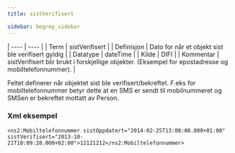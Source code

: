 ```yaml
---
title: sistVerifisert

sidebar: begrep_sidebar
---
```


| ---- | ---- |
| Term | sistVerifisert |
| Definisjon | Dato for når et objekt sist ble verifisert gyldig |
| Datatype | dateTime |
| Kilde | DIFI |
| Kommentar | sistVerifisert blir brukt i forskjellige objekter. (Eksempel for epostadresse og mobiltelefonnummer). | 

Feltet definerer når objektet sist ble verifisert/bekreftet. F.eks for mobiltelefonnummer betyr dette at en SMS er sendt til mobilnummeret og SMSen er bekreftet mottatt av Person.

### Xml eksempel

```
<ns2:Mobiltelefonnummer sistOppdatert="2014-02-25T13:08:00.000+01:00" sistVerifisert="2013-10-21T10:09:28.000+02:00">12121212</ns2:Mobiltelefonnummer>
```


